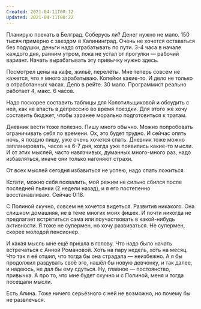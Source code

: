 ```yaml
---
Created: 2021-04-11T00:12
Updated: 2021-04-11T00:22
---
```

Планирую поехать в Белград. Соберусь ли? Денег нужно не мало. 150 тысяч примерно с заездом в Калининград. Очень не хочется оставаться без подушки, деньги надо отрабатывать по пути. 3-4 часа в начале каждого дня, ранним утром, пока не устал от прогулки — рабочий вариант. Начать вырабатывать эту привычку нужно здесь.

Посмотрел цены на кафе, жильё, перелёты. Мне теперь совсем не кажется, что я много зарабатываю. Копейки какие-то. И дело не только в отработанных часах. Дело в рейте. 30 мало. Программист реально работает 4, макс. 6 часов.

Надо поскорее составить таблицы для Колотильщиковой и обсудить с ней, как не впасть в депрессию во время поездки. Для этого же хочу составить бюджет, чтобы заранее морально подготовиться к тратам.

Дневник вести тоже полезно. Пишу много обычно. Можно попробовать ограничивать себя по времени. Ох, это будет трудно. И сейчас опять ночь, я поздно пишу, уже очень хочется спать. Дневник тоже можно запланировать, часов на 6-7 дня, когда уже появились какие-то мысли. И от этих мыслей, часто навязчивых, думанных много-много раз, надо избавляться, иначе они только нагоняют страхи.

От всех мыслей сегодня избавиться не успею, надо спать ложиться.

Кстати, можно себя похвалить, мой режим не сильно сбился после последней пьянки (2 недели назад), и я его постепенно восстанавливаю. Сейчас 0:18.

С Полиной скучно, совсем не хочется видеться. Развития никакого. Она слишком домашняя, не в теме многих моих фишек. И почти никогда не предлагает встретиться сама или поучаствовать в какой-нибудь активности. Я тоже не супермен, но хочу развиваться. Не супермен, скорее молодой пенсионер.

И какая мысль мне ещё пришла в голову. Что надо было начать встречаться с Анной Романовой. Хоть на пару недель, хоть на месяц. Что так я её отшил, что тогда бы она страдала — неизбежно. А я бы продолжил раздувать своё эго, нашёл бы новую девчонку, и так далее, и надеюсь, не дал бы ему сдуться. Ну, главное — постоянство, привычка. А про то, что мне будет скучно и с Полиной, меня и тогда посещали мысли.

Есть Алина. Тоже ничего серьёзного с ней не возможно, но почему бы не развлечься.